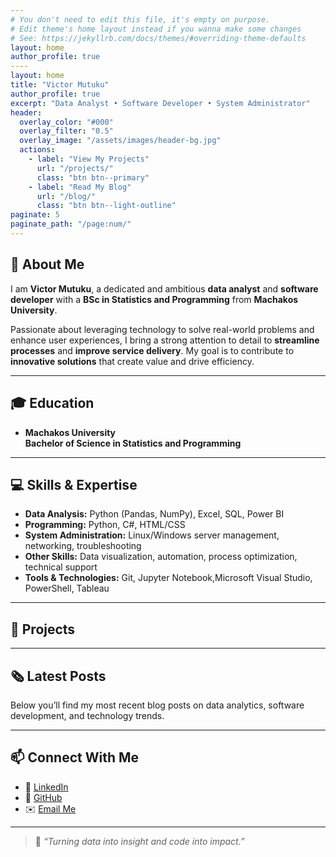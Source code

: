 ```yaml
---
# You don't need to edit this file, it's empty on purpose.
# Edit theme's home layout instead if you wanna make some changes
# See: https://jekyllrb.com/docs/themes/#overriding-theme-defaults
layout: home
author_profile: true
----
layout: home
title: "Victor Mutuku"
author_profile: true
excerpt: "Data Analyst • Software Developer • System Administrator"
header:
  overlay_color: "#000"
  overlay_filter: "0.5"
  overlay_image: "/assets/images/header-bg.jpg"
  actions:
    - label: "View My Projects"
      url: "/projects/"
      class: "btn btn--primary"
    - label: "Read My Blog"
      url: "/blog/"
      class: "btn btn--light-outline"
paginate: 5
paginate_path: "/page:num/"
---
```


## 👋 About Me

I am **Victor Mutuku**, a dedicated and ambitious **data analyst** and **software developer** with a **BSc in Statistics and Programming** from **Machakos University**.

Passionate about leveraging technology to solve real-world problems and enhance user experiences, I bring a strong attention to detail to **streamline processes** and **improve service delivery**. My goal is to contribute to **innovative solutions** that create value and drive efficiency.

---

## 🎓 Education

-  **Machakos University**  
  **Bachelor of Science in Statistics and Programming**  

---

## 💻 Skills & Expertise

-  **Data Analysis:** Python (Pandas, NumPy), Excel, SQL, Power BI  
-  **Programming:** Python, C#, HTML/CSS  
-  **System Administration:** Linux/Windows server management, networking, troubleshooting  
-  **Other Skills:** Data visualization, automation, process optimization, technical support  
-  **Tools & Technologies:** Git, Jupyter Notebook,Microsoft Visual Studio, PowerShell, Tableau

---

## 🚀 Projects


---

## 🗞️ Latest Posts

Below you’ll find my most recent blog posts on data analytics, software development, and technology trends.

---

## 📫 Connect With Me

- 💼 [LinkedIn](https://linkedin.com/in/yourprofile)  
- 🐙 [GitHub](https://github.com/Victor-Mutuku)  
- ✉️ [Email Me](vkiokomutuku@gmail.com)

---

> 🌟 *“Turning data into insight and code into impact.”*
